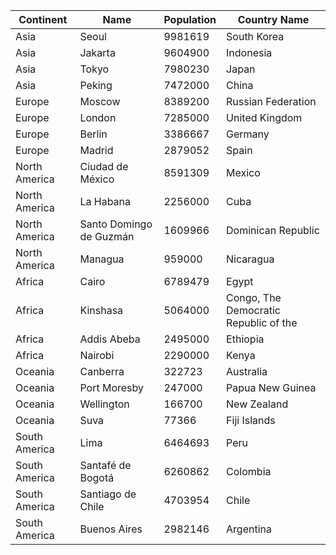 | Continent |  Name | Population | Country Name |
| --- | --- | --- | --- | 
| Asia | Seoul | 9981619 | South Korea | 
| Asia | Jakarta | 9604900 | Indonesia | 
| Asia | Tokyo | 7980230 | Japan | 
| Asia | Peking | 7472000 | China | 
| Europe | Moscow | 8389200 | Russian Federation | 
| Europe | London | 7285000 | United Kingdom | 
| Europe | Berlin | 3386667 | Germany | 
| Europe | Madrid | 2879052 | Spain | 
| North America | Ciudad de México | 8591309 | Mexico | 
| North America | La Habana | 2256000 | Cuba | 
| North America | Santo Domingo de Guzmán | 1609966 | Dominican Republic | 
| North America | Managua | 959000 | Nicaragua | 
| Africa | Cairo | 6789479 | Egypt | 
| Africa | Kinshasa | 5064000 | Congo, The Democratic Republic of the | 
| Africa | Addis Abeba | 2495000 | Ethiopia | 
| Africa | Nairobi | 2290000 | Kenya | 
| Oceania | Canberra | 322723 | Australia | 
| Oceania | Port Moresby | 247000 | Papua New Guinea | 
| Oceania | Wellington | 166700 | New Zealand | 
| Oceania | Suva | 77366 | Fiji Islands | 
| South America | Lima | 6464693 | Peru | 
| South America | Santafé de Bogotá | 6260862 | Colombia | 
| South America | Santiago de Chile | 4703954 | Chile | 
| South America | Buenos Aires | 2982146 | Argentina | 
